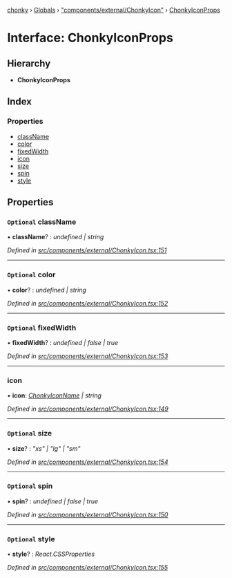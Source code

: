 [chonky](../README.md) › [Globals](../globals.md) › ["components/external/ChonkyIcon"](../modules/_components_external_chonkyicon_.md) › [ChonkyIconProps](_components_external_chonkyicon_.chonkyiconprops.md)

# Interface: ChonkyIconProps

## Hierarchy

* **ChonkyIconProps**

## Index

### Properties

* [className](_components_external_chonkyicon_.chonkyiconprops.md#optional-classname)
* [color](_components_external_chonkyicon_.chonkyiconprops.md#optional-color)
* [fixedWidth](_components_external_chonkyicon_.chonkyiconprops.md#optional-fixedwidth)
* [icon](_components_external_chonkyicon_.chonkyiconprops.md#icon)
* [size](_components_external_chonkyicon_.chonkyiconprops.md#optional-size)
* [spin](_components_external_chonkyicon_.chonkyiconprops.md#optional-spin)
* [style](_components_external_chonkyicon_.chonkyiconprops.md#optional-style)

## Properties

### `Optional` className

• **className**? : *undefined | string*

*Defined in [src/components/external/ChonkyIcon.tsx:151](https://github.com/TimboKZ/Chonky/blob/5b9fbdf/src/components/external/ChonkyIcon.tsx#L151)*

___

### `Optional` color

• **color**? : *undefined | string*

*Defined in [src/components/external/ChonkyIcon.tsx:152](https://github.com/TimboKZ/Chonky/blob/5b9fbdf/src/components/external/ChonkyIcon.tsx#L152)*

___

### `Optional` fixedWidth

• **fixedWidth**? : *undefined | false | true*

*Defined in [src/components/external/ChonkyIcon.tsx:153](https://github.com/TimboKZ/Chonky/blob/5b9fbdf/src/components/external/ChonkyIcon.tsx#L153)*

___

###  icon

• **icon**: *[ChonkyIconName](../enums/_types_icons_types_.chonkyiconname.md) | string*

*Defined in [src/components/external/ChonkyIcon.tsx:149](https://github.com/TimboKZ/Chonky/blob/5b9fbdf/src/components/external/ChonkyIcon.tsx#L149)*

___

### `Optional` size

• **size**? : *"xs" | "lg" | "sm"*

*Defined in [src/components/external/ChonkyIcon.tsx:154](https://github.com/TimboKZ/Chonky/blob/5b9fbdf/src/components/external/ChonkyIcon.tsx#L154)*

___

### `Optional` spin

• **spin**? : *undefined | false | true*

*Defined in [src/components/external/ChonkyIcon.tsx:150](https://github.com/TimboKZ/Chonky/blob/5b9fbdf/src/components/external/ChonkyIcon.tsx#L150)*

___

### `Optional` style

• **style**? : *React.CSSProperties*

*Defined in [src/components/external/ChonkyIcon.tsx:155](https://github.com/TimboKZ/Chonky/blob/5b9fbdf/src/components/external/ChonkyIcon.tsx#L155)*
